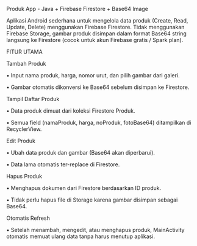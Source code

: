 Produk App - Java + Firebase Firestore + Base64 Image

Aplikasi Android sederhana untuk mengelola data produk (Create, Read, Update, Delete) menggunakan Firebase Firestore. Tidak menggunakan Firebase Storage, gambar produk disimpan dalam format Base64 string langsung ke Firestore (cocok untuk akun Firebase gratis / Spark plan).

FITUR UTAMA

Tambah Produk

• Input nama produk, harga, nomor urut, dan pilih gambar dari galeri.

• Gambar otomatis dikonversi ke Base64 sebelum disimpan ke Firestore.

Tampil Daftar Produk

• Data produk dimuat dari koleksi Firestore Produk.

• Semua field (namaProduk, harga, noProduk, fotoBase64) ditampilkan di RecyclerView.

Edit Produk

• Ubah data produk dan gambar (Base64 akan diperbarui).

• Data lama otomatis ter-replace di Firestore.

Hapus Produk

• Menghapus dokumen dari Firestore berdasarkan ID produk.

• Tidak perlu hapus file di Storage karena gambar disimpan sebagai Base64.

Otomatis Refresh

• Setelah menambah, mengedit, atau menghapus produk, MainActivity otomatis memuat ulang data tanpa harus menutup aplikasi.
